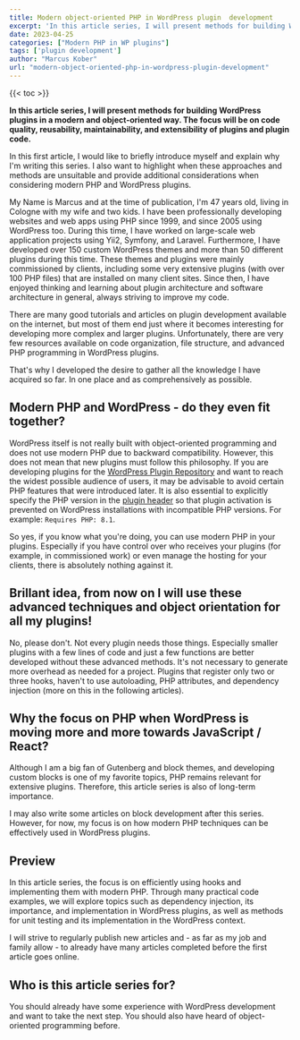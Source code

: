 ```yaml
---
title: Modern object-oriented PHP in WordPress plugin  development
excerpt: 'In this article series, I will present methods for building WordPress plugins in a modern and object-oriented way. The focus will be on code quality, reusability, maintainability, and extensibility of plugins and plugin code.'
date: 2023-04-25
categories: ["Modern PHP in WP plugins"]
tags: ['plugin development']
author: "Marcus Kober"
url: "modern-object-oriented-php-in-wordpress-plugin-development"
---
```


{{< toc >}}

**In this article series, I will present methods for building WordPress plugins in a modern and object-oriented way. The focus will be on code quality, reusability, maintainability, and extensibility of plugins and plugin code.**

In this first article, I would like to briefly introduce myself and explain why I'm writing this series. I also want to highlight when these approaches and methods are unsuitable and provide additional considerations when considering modern PHP and WordPress plugins.

My Name is Marcus and at the time of publication, I'm 47 years old, living in Cologne with my wife and two kids. I have been professionally developing websites and web apps using PHP since 1999, and since 2005 using WordPress too. During this time, I have worked on large-scale web application projects using Yii2, Symfony, and Laravel. Furthermore, I have developed over 150 custom WordPress themes and more than 50 different plugins during this time. These themes and plugins were mainly commissioned by clients, including some very extensive plugins (with over 100 PHP files) that are installed on many client sites. Since then, I have enjoyed thinking and learning about plugin architecture and software architecture in general, always striving to improve my code.

There are many good tutorials and articles on plugin development available on the internet, but most of them end just where it becomes interesting for developing more complex and larger plugins. Unfortunately, there are very few resources available on code organization, file structure, and advanced PHP programming in WordPress plugins.

That's why I developed the desire to gather all the knowledge I have acquired so far. In one place and as comprehensively as possible.

## Modern PHP and WordPress - do they even fit together?

WordPress itself is not really built with object-oriented programming and does not use modern PHP due to backward compatibility. However, this does not mean that new plugins must follow this philosophy. If you are developing plugins for the [WordPress Plugin Repository](https://wordpress.org/plugins/) and want to reach the widest possible audience of users, it may be advisable to avoid certain PHP features that were introduced later. It is also essential to explicitly specify the PHP version in the [plugin header](https://developer.wordpress.org/plugins/plugin-basics/header-requirements/) so that plugin activation is prevented on WordPress installations with incompatible PHP versions. For example: `Requires PHP: 8.1`.

So yes, if you know what you're doing, you can use modern PHP in your plugins. Especially if you have control over who receives your plugins (for example, in commissioned work) or even manage the hosting for your clients, there is absolutely nothing against it.

## Brillant idea, from now on I will use these advanced techniques and object orientation for all my plugins!

No, please don't. Not every plugin needs those things. Especially smaller plugins with a few lines of code and just a few functions are better developed without these advanced methods. It's not necessary to generate more overhead as needed for a project. Plugins that register only two or three hooks, haven't to use autoloading, PHP attributes, and dependency injection (more on this in the following articles).

## Why the focus on PHP when WordPress is moving more and more towards JavaScript / React?

Although I am a big fan of Gutenberg and block themes, and developing custom blocks is one of my favorite topics, PHP remains relevant for extensive plugins. Therefore, this article series is also of long-term importance.

I may also write some articles on block development after this series. However, for now, my focus is on how modern PHP techniques can be effectively used in WordPress plugins.

## Preview

In this article series, the focus is on efficiently using hooks and implementing them with modern PHP. Through many practical code examples, we will explore topics such as dependency injection, its importance, and implementation in WordPress plugins, as well as methods for unit testing and its implementation in the WordPress context.

I will strive to regularly publish new articles and - as far as my job and family allow - to already have many articles completed before the first article goes online. 

## Who is this article series for?

You should already have some experience with WordPress development and want to take the next step. You should also have heard of object-oriented programming before.
